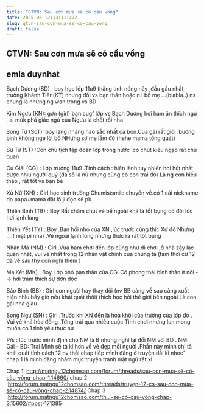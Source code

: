 ```yaml
---
title: "GTVN: Sau cơn mưa sẽ có cầu vồng"
date: 2025-06-12T13:11:47Z
slug: gtvn-sau-con-mua-se-co-cau-vong
draft: false
---
```


## GTVN: Sau cơn mưa sẽ có cầu vồng

## emla duynhat

Bạch Dương (BD) : boy học lớp 11u9 thẳng tính nóng nảy ,đầu gấu nhất trường Khánh Tiên(KT) nhưng đối vs bạn 
thân hoặc n.i bố mẹ ...(blabla..) ns chung là những ng wan trọng vs BD
 
Kim Ngưu (KN): gơn (girl) bạn cugf lớp vs Bạch Dương hơi ham ăn thích ngủ , ai mùk phá giấc ngủ của Ngưu là chết rồi nha
 
Song Tử (SoT): boy lăng nhăng háo sắc nhất cả bọn.Cua gái rất giỏi .bướng bình không nge lời bố NHưng sợ mẹ lắm đó (hehe mama tổng quát)
 
Sư Tử (ST) :Con chủ tịch tập đoàn lớp trong nước .có chút kiêu ngạo rất chủ quan 
 
Cự Giải (CG) : Lớp trưởng 11u9 .Tính cách : hiền lành tuy nhiên hơi hút nhát được nhìu người quý (đa số là nữ nhưng cũng có con trai đó) Là ng con hiếu thảo , rất tốt vs bạn bè
 
Xử Nữ (XN) : Girl học sinh trường Chumistsmile chuyển về.có 1 cái nickname do papa+mama đặt là ji đọc sẽ pk
 
Thiên Bình (TB) : Boy Rất chăm chút vẻ bề ngoài khá là tốt bụng có đôi lúc hơi lạnh lùng 
 
Thiên Yết (TY) : Boy .Bạn hồi nhỏ của XN ,lúc trước cũng thíc Xử đó Nhưng ....( mật pí nha) .Vẻ ngoài lạnh lùng nhưng thực ra rất tốt bụng 
 
Nhân Mã (NM) : Girl .Vua ham chơi đến lớp cũng như đi chơi ,ở nhà zậy lạc quan nhất, vui vẻ nhất trong 12 nhân vật chính của chúng ta (tạm thời cứ 12 đã về sau thỳ còn nghĩ thêm )
 
Ma Kết (MK) : Boy Lớp phó pạn thân của CG .Có phong thái bình thản ít nói --> hơi trầm thích sự đơn độc
 
Bảo Bình (BB) : Girl con người hay thay đổi (nv BB càng về sau càng xuất hiện nhìu bây giờ nêu khái quát thôi) thích học hỏi thế giới bên ngoài Là con gái nhà giàu
 
Song Ngư (SN) : Girl .Trước khi XN đến là hoa khôi của trường của lớp đó . Vui vẻ khá hòa đồng .Từng trải qua nhiều cuộc Tình chơi nhưng lun mong muốn có 1 tình yêu thực sự 
 
P/s : lúc trước mình định cho NM là B nhưng nghĩ lại đổi NM với BD . NM: Gái - BD: Trai
Mình sẽ tả kĩ hơn về vẻ đẹp mỗi người .Phần này mình chỉ tả khái quát tính cách 12 nv thôi
chap tiếp mình đăng ở truyện dài kì nhoe' chap 1 là mình đăng nhầm mục truyện tranh mật ngữ rất xl
 
Chap 1: http://matngu12chomsao.com/forum/threads/sau-con-mua-sẽ-có-càu-vòng-chap-1.14660/
chap 2 :http://forum.matngu12chomsao.com/threads/truyẹn-12-cs-sau-con-mua-sẽ-có-càu-vòng-chap-2.14874/
Chap 3 :http://forum.matngu12chomsao.com/th...-sẽ-có-càu-vòng-chap-3.15602/#post-171385